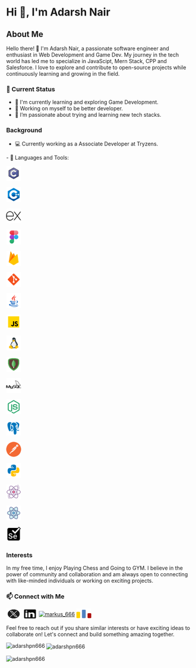 # Hi 👋, I'm Adarsh Nair

## About Me

Hello there! 👋 I'm Adarsh Nair, a passionate software engineer and enthusiast in Web Development and Game Dev. My journey in the tech world has led me to specialize in JavaScipt, Mern Stack, CPP and Salesforce. I love to explore and contribute to open-source projects while continuously learning and growing in the field.

### 🚀 Current Status

- 🌱 I'm currently learning and exploring Game Development.
- 💼 Working on myself to be better developer.
- 🔭 I’m passionate about trying and learning new tech stacks.

### Background

- 💻 Currently working as a Associate Developer at Tryzens.
<p align="left">- 🌟 Languages and Tools:</p>
<p align="left"> <a href="https://www.cprogramming.com/" target="_blank" rel="noreferrer"> <img src="./assets/language-tech-icons/icons8-c-programming-100.png" alt="c" width="40" height="40"/> </a> 

<a href="https://www.w3schools.com/cpp/" target="_blank" rel="noreferrer"> <img src="./assets/language-tech-icons/icons8-c++-48.png" alt="cplusplus" width="40" height="40"/> </a> 

<a href="https://expressjs.com" target="_blank" rel="noreferrer"> <img src="./assets/language-tech-icons/icons8-express-js-50.png" alt="express" width="40" height="40"/> </a> 

<a href="https://www.figma.com/" target="_blank" rel="noreferrer"> <img src="./assets/language-tech-icons/icons8-figma-48.png" alt="figma" width="40" height="40"/> </a> 

<a href="https://firebase.google.com/" target="_blank" rel="noreferrer"> <img src="./assets/language-tech-icons/icons8-firebase-48.png" alt="firebase" width="40" height="40"/> </a> 

<a href="https://git-scm.com/" target="_blank" rel="noreferrer"> <img src="./assets/language-tech-icons/icons8-git-48.png" alt="git" width="40" height="40"/> </a> 

<a href="https://www.java.com" target="_blank" rel="noreferrer"> <img src="./assets/language-tech-icons/icons8-java-48.png" alt="java" width="40" height="40"/> </a> 

<a href="https://developer.mozilla.org/en-US/docs/Web/JavaScript" target="_blank" rel="noreferrer"> <img src="./assets/language-tech-icons/icons8-javascript-48.png" alt="javascript" width="40" height="40"/> </a> 

<a href="https://www.linux.org/" target="_blank" rel="noreferrer"> <img src="./assets/language-tech-icons/icons8-linux-48.png" alt="linux" width="40" height="40"/> </a> 

<a href="https://www.mongodb.com/" target="_blank" rel="noreferrer"> <img src="./assets/language-tech-icons/icons8-mongodb-48.png" alt="mongodb" width="40" height="40"/> </a> 

<a href="https://www.mysql.com/" target="_blank" rel="noreferrer"> <img src="./assets/language-tech-icons/icons8-mysql-50.png" alt="mysql" width="40" height="40"/> </a> 

<a href="https://nodejs.org" target="_blank" rel="noreferrer"> <img src="./assets/language-tech-icons/icons8-node-js-48.png" alt="nodejs" width="40" height="40"/> </a> 

<a href="https://www.postgresql.org" target="_blank" rel="noreferrer"> <img src="./assets/language-tech-icons/icons8-postgresql-48.png" alt="postgresql" width="40" height="40"/> </a> 

<a href="https://postman.com" target="_blank" rel="noreferrer"> <img src="./assets/language-tech-icons/icons8-postman-is-the-only-complete-api-development-environment-96.png" alt="postman" width="40" height="40"/> </a> 

<a href="https://www.python.org" target="_blank" rel="noreferrer"> <img src="./assets/language-tech-icons/icons8-python-48.png" alt="python" width="40" height="40"/> </a> 

<a href="https://reactjs.org/" target="_blank" rel="noreferrer"> <img src="./assets/language-tech-icons/icons8-react-js-64.png" alt="react" width="40" height="40"/> </a> 

<a href="https://reactnative.dev/" target="_blank" rel="noreferrer"> <img src="./assets/language-tech-icons/icons8-react-native-96.png" alt="reactnative" width="40" height="40"/> </a> 

<a href="https://www.selenium.dev" target="_blank" rel="noreferrer"> <img src="./assets/language-tech-icons/icons8-selenium-50.png" alt="selenium" width="40" height="40"/> </a> </p>

### Interests

In my free time, I enjoy Playing Chess and Going to GYM. I believe in the power of community and collaboration and am always open to connecting with like-minded individuals or working on exciting projects.

### 📫 Connect with Me

<p align="left">
<a href="https://twitter.com/vedic_techie" target="blank"><img align="center" src="./assets/social-icons/x-logo.jpg" alt="vedic_techie" height="30" width="40" /></a>
<a href="https://linkedin.com/in/adarsh-p-nair-aa5219160" target="blank"><img align="center" src="./assets/social-icons/linkedin-logo.jpg" alt="adarsh-p-nair-aa5219160" height="30" width="40" /></a>
<a href="https://www.codechef.com/users/markus_666" target="blank"><img align="center" src="https://cdn.jsdelivr.net/npm/simple-icons@3.1.0/icons/codechef.svg" alt="markus_666" height="30" width="40" /></a>
<a href="https://codeforces.com/profile/markus_666" target="blank"><img align="center" src="./assets/social-icons/codeforce-logo.png" alt="markus_666" height="30" width="40" /></a>
</p>

Feel free to reach out if you share similar interests or have exciting ideas to collaborate on! Let's connect and build something amazing together.

<p><img align="left" src="https://github-readme-stats.vercel.app/api/top-langs?username=adarshpn666&show_icons=true&locale=en&layout=compact" alt="adarshpn666" /></p>

<p>&nbsp;<img align="center" src="https://github-readme-stats.vercel.app/api?username=adarshpn666&show_icons=true&locale=en" alt="adarshpn666" /></p>

<p><img align="center" src="https://github-readme-streak-stats.herokuapp.com/?user=adarshpn666&" alt="adarshpn666" /></p>
